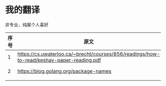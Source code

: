 # 我的翻译
非专业，纯属个人喜好

| 序号 | 原文                                                         | 译文                                                         |
| ---- | ------------------------------------------------------------ | ------------------------------------------------------------ |
| 1    | https://cs.uwaterloo.ca/~brecht/courses/856/readings/how-to-read/keshav-paper-reading.pdf | https://github.com/lxxgfeis/myTranslation/blob/main/how-to-read-a-paper.pdf |
| 2    | https://blog.golang.org/package-names                        | https://github.com/lxxgfeis/myTranslation/blob/main/golang-package-names.pdf |
|      |                                                              |                                                              |

